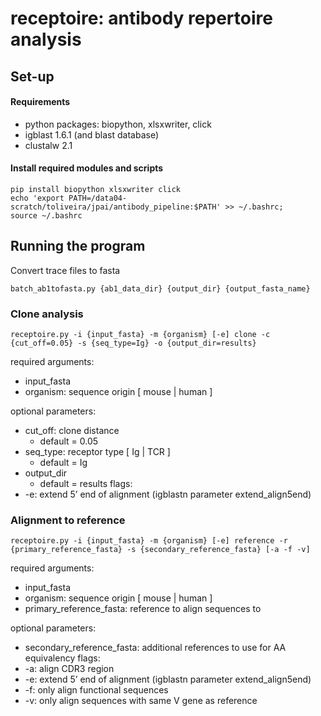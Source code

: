 # receptoire: antibody repertoire analysis 

## Set-up

#### Requirements
* python packages: biopython, xlsxwriter, click
* igblast 1.6.1 (and blast database)
* clustalw 2.1

#### Install required modules and scripts
```shell
pip install biopython xlsxwriter click
echo 'export PATH=/data04-scratch/toliveira/jpai/antibody_pipeline:$PATH' >> ~/.bashrc;
source ~/.bashrc
```

## Running the program

Convert trace files to fasta
```shell
batch_ab1tofasta.py {ab1_data_dir} {output_dir} {output_fasta_name}
```

### Clone analysis
```shell
receptoire.py -i {input_fasta} -m {organism} [-e] clone -c {cut_off=0.05} -s {seq_type=Ig} -o {output_dir=results}
```

required arguments:
* input_fasta
* organism: sequence origin [ mouse | human ]

optional parameters:
* cut_off: clone distance
    * default = 0.05
* seq_type: receptor type [ Ig | TCR ]
   * default = Ig
* output_dir
    * default = results
flags:
* -e: extend 5’ end of alignment (igblastn parameter extend_align5end)


### Alignment to reference
```shell
receptoire.py -i {input_fasta} -m {organism} [-e] reference -r {primary_reference_fasta} -s {secondary_reference_fasta} [-a -f -v]
```

required arguments:
* input_fasta
* organism: sequence origin [ mouse | human ]
* primary_reference_fasta: reference to align sequences to

optional parameters:
* secondary_reference_fasta: additional references to use for AA equivalency
flags:
* -a: align CDR3 region
* -e: extend 5’ end of alignment (igblastn parameter extend_align5end)
* -f: only align functional sequences
* -v: only align sequences with same V gene as reference
